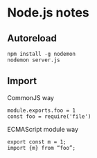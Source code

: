 # Node.js notes

## Autoreload

```
npm install -g nodemon
nodemon server.js
```

## Import 

CommonJS way
```
module.exports.foo = 1
const foo = require('file')
```

ECMAScript module way
```
export const m = 1;
import {m} from “foo”;
```
